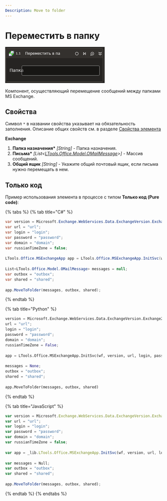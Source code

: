 ```yaml
---
Description: Move to folder
---
```


# Переместить в папку

![](../../../../.gitbook/assets1/studio-linux-elements-basic/exchange-move-to-folder-activity.png)

Компонент, осуществляющий перемещение сообщений между папками MS Exchange.

## Свойства

Символ `*` в названии свойства указывает на обязательность заполнения. Описание общих свойств см. в разделе [Свойства элемента](https://docs.primo-rpa.ru/primo-rpa/primo-studio/process/elements#svoistva-elementa)

**Exchange**
1. **Папка назначения\*** *[String]* - Папка назначения.
1. **Письма\*** *[List<[LTools.Office.Model.OMailMessage](../datatypes/omailmessage.md)>]* - Массив сообщений.
1. **Общий ящик** *[String]* - Укажите общий почтовый ящик, если письма нужно перемещать в нем.

## Только код
Пример использования элемента в процессе с типом **Только код (Pure code)**:

{% tabs %}
{% tab title="C#" %}
```csharp
var version = Microsoft.Exchange.WebServices.Data.ExchangeVersion.Exchange2010;
var url = "url";
var login = "login";
var password = "password";
var domain = "domain";
var russianTimeZone = false;

LTools.Office.MSExchangeApp app = LTools.Office.MSExchangeApp.InitSvc(wf, version, url, login, password, domain, russianTimeZone);

List<LTools.Office.Model.OMailMessage> messages = null;
var outbox = "outbox";
var shared = "shared";

app.MoveToFolder(messages, outbox, shared);
```
{% endtab %}

{% tab title="Python" %}
```python
version = Microsoft.Exchange.WebServices.Data.ExchangeVersion.Exchange2010;
url = "url";
login = "login";
password = "password";
domain = "domain";
russianTimeZone = False;

app = LTools.Office.MSExchangeApp.InitSvc(wf, version, url, login, password, domain, russianTimeZone);

messages = None;
outbox = "outbox";
shared = "shared";

app.MoveToFolder(messages, outbox, shared)
```
{% endtab %}

{% tab title="JavaScript" %}
```javascript
var version = Microsoft.Exchange.WebServices.Data.ExchangeVersion.Exchange2010;
var url = "url";
var login = "login";
var password = "password";
var domain = "domain";
var russianTimeZone = false;

var app = _lib.LTools.Office.MSExchangeApp.InitSvc(wf, version, url, login, password, domain, russianTimeZone);

var messages = Null;
var outbox = "outbox";
var shared = "shared";

app.MoveToFolder(messages, outbox, shared);
```
{% endtab %}
{% endtabs %}
